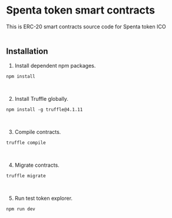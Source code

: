 # Spenta token smart contracts

This is ERC-20 smart contracts source code for Spenta token ICO
<br><br>

## Installation


1. Install dependent npm packages.
```
npm install
```
<br>

2. Install Truffle globally.
```
npm install -g truffle@4.1.11
```
<br>

3. Compile contracts.
```
truffle compile
```
<br>

4. Migrate contracts.
```
truffle migrate
```
<br>

5. Run test token explorer.
```
npm run dev
```

